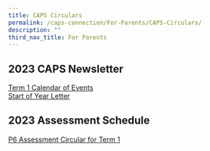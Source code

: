 ```yaml
---
title: CAPS Circulars
permalink: /caps-connection/For-Parents/CAPS-Circulars/
description: ""
third_nav_title: For Parents
---
```

2023 CAPS Newsletter
--------------------

[Term 1 Calendar of Events](/files/Term%201%20Calendar_2023.pdf)<br>
[Start of Year Letter ](/files/Start%20of%20Year_2023.pdf)

2023 Assessment Schedule
------------------------
[P6 Assessment Circular for Term 1](https://drive.google.com/file/d/17RhGvW4n81voflDGNXHY-19F-7Q1Efpo/view?usp=share_link)


